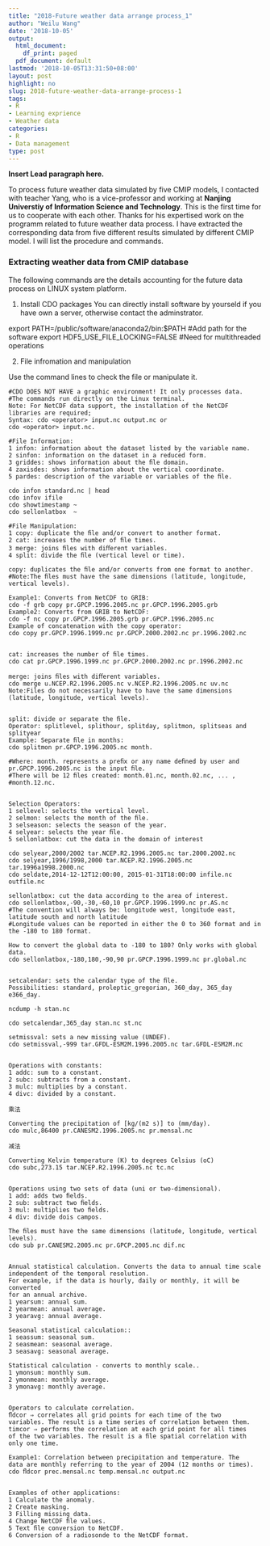 ```yaml
---
title: "2018-Future weather data arrange process_1"
author: "Weilu Wang"
date: '2018-10-05'
output:
  html_document:
    df_print: paged
  pdf_document: default
lastmod: '2018-10-05T13:31:50+08:00'
layout: post
highlight: no
slug: 2018-future-weather-data-arrange-process-1
tags:
- R
- Learning exprience
- Weather data
categories:
- R
- Data management
type: post
---
```


**Insert Lead paragraph here.**

To process future weather data simulated by five CMIP models, I contacted with teacher Yang, who is a vice-professor  and working at **Nanjing Universtiy of Information Science and Technology**. This is the first time for us to cooperate with each other. Thanks for his expertised work on the programm related to future weather data process. I have extracted the corresponding data from five different results simulated by different CMIP model. I will list the procedure and commands. 

### Extracting weather data from CMIP database

The following commands are the details accounting for the future data process on LINUX system platform.

1. Install CDO packages
You can directly install software by yourseld if you have own a server, otherwise contact the adminstrator.
  
export PATH=/public/software/anaconda2/bin:$PATH  #Add path for the software
export HDF5_USE_FILE_LOCKING=FALSE  #Need for multithreaded operations  

2. File infromation and manipulation

Use the command lines to check the file or manipulate it.

```
#CDO DOES NOT HAVE a graphic environment! It only processes data.
#The commands run directly on the Linux terminal.
Note: For NetCDF data support, the installation of the NetCDF libraries are required;
Syntax: cdo <operator> input.nc output.nc or
cdo <operator> input.nc.

#File Information:
1 infon: information about the dataset listed by the variable name.
2 sinfon: information on the dataset in a reduced form.
3 griddes: shows information about the ﬁle domain.
4 zaxisdes: shows information about the vertical coordinate.
5 pardes: description of the variable or variables of the ﬁle.

cdo infon standard.nc | head
cdo infov ifile 
cdo showtimestamp ~
cdo sellonlatbox  ~

#File Manipulation:
1 copy: duplicate the ﬁle and/or convert to another format.
2 cat: increases the number of ﬁle times.
3 merge: joins ﬁles with diﬀerent variables.
4 split: divide the ﬁle (vertical level or time).

copy: duplicates the ﬁle and/or converts from one format to another.
#Note:The ﬁles must have the same dimensions (latitude, longitude, vertical levels).

Example1: Converts from NetCDF to GRIB:
cdo -f grb copy pr.GPCP.1996.2005.nc pr.GPCP.1996.2005.grb
Example2: Converts from GRIB to NetCDF:
cdo -f nc copy pr.GPCP.1996.2005.grb pr.GPCP.1996.2005.nc
Example of concatenation with the copy operator:
cdo copy pr.GPCP.1996.1999.nc pr.GPCP.2000.2002.nc pr.1996.2002.nc


cat: increases the number of ﬁle times.
cdo cat pr.GPCP.1996.1999.nc pr.GPCP.2000.2002.nc pr.1996.2002.nc

merge: joins ﬁles with diﬀerent variables.
cdo merge u.NCEP.R2.1996.2005.nc v.NCEP.R2.1996.2005.nc uv.nc
Note:Files do not necessarily have to have the same dimensions (latitude, longitude, vertical levels).


split: divide or separate the ﬁle.
Operator: splitlevel, splithour, splitday, splitmon, splitseas and splityear
Example: Separate ﬁle in months:
cdo splitmon pr.GPCP.1996.2005.nc month.

#Where: month. represents a preﬁx or any name deﬁned by user and pr.GPCP.1996.2005.nc is the input ﬁle.
#There will be 12 ﬁles created: month.01.nc, month.02.nc, ... ,
#month.12.nc.


Selection Operators:
1 sellevel: selects the vertical level.
2 selmon: selects the month of the ﬁle.
3 selseason: selects the season of the year.
4 selyear: selects the year ﬁle.
5 sellonlatbox: cut the data in the domain of interest

cdo selyear,2000/2002 tar.NCEP.R2.1996.2005.nc tar.2000.2002.nc
cdo selyear,1996/1998,2000 tar.NCEP.R2.1996.2005.nc tar.1996a1998.2000.nc
cdo seldate,2014-12-12T12:00:00, 2015-01-31T18:00:00 infile.nc outfile.nc 

sellonlatbox: cut the data according to the area of interest.
cdo sellonlatbox,-90,-30,-60,10 pr.GPCP.1996.1999.nc pr.AS.nc
#The convention will always be: longitude west, longitude east, latitude south and north latitude
#Longitude values can be reported in either the 0 to 360 format and in the -180 to 180 format.

How to convert the global data to -180 to 180? Only works with global data.
cdo sellonlatbox,-180,180,-90,90 pr.GPCP.1996.1999.nc pr.global.nc


setcalendar: sets the calendar type of the ﬁle.
Possibilities: standard, proleptic_gregorian, 360_day, 365_day e366_day.

ncdump -h stan.nc

cdo setcalendar,365_day stan.nc st.nc

setmissval: sets a new missing value (UNDEF).
cdo setmissval,-999 tar.GFDL-ESM2M.1996.2005.nc tar.GFDL-ESM2M.nc


Operations with constants:
1 addc: sum to a constant.
2 subc: subtracts from a constant.
3 mulc: multiplies by a constant.
4 divc: divided by a constant.

乘法

Converting the precipitation of [kg/(m2 s)] to (mm/day).
cdo mulc,86400 pr.CANESM2.1996.2005.nc pr.mensal.nc

减法

Converting Kelvin temperature (K) to degrees Celsius (oC)
cdo subc,273.15 tar.NCEP.R2.1996.2005.nc tc.nc


Operations using two sets of data (uni or two-dimensional).
1 add: adds two ﬁelds.
2 sub: subtract two ﬁelds.
3 mul: multiplies two ﬁelds.
4 div: divide dois campos.

The ﬁles must have the same dimensions (latitude, longitude, vertical levels).
cdo sub pr.CANESM2.2005.nc pr.GPCP.2005.nc dif.nc


Annual statistical calculation. Converts the data to annual time scale
independent of the temporal resolution.
For example, if the data is hourly, daily or monthly, it will be converted
for an annual archive.
1 yearsum: annual sum.
2 yearmean: annual average.
3 yearavg: annual average.

Seasonal statistical calculation::
1 seassum: seasonal sum.
2 seasmean: seasonal average.
3 seasavg: seasonal average.

Statistical calculation - converts to monthly scale..
1 ymonsum: monthly sum.
2 ymonmean: monthly average.
3 ymonavg: monthly average.


Operators to calculate correlation.
ﬂdcor ⇒ correlates all grid points for each time of the two
variables. The result is a time series of correlation between them.
timcor ⇒ performs the correlation at each grid point for all times
of the two variables. The result is a ﬁle spatial correlation with
only one time.

Example1: Correlation between precipitation and temperature. The
data are monthly referring to the year of 2004 (12 months or times).
cdo ﬂdcor prec.mensal.nc temp.mensal.nc output.nc


Examples of other applications:
1 Calculate the anomaly.
2 Create masking.
3 Filling missing data.
4 Change NetCDF ﬁle values.
5 Text ﬁle conversion to NetCDF.
6 Conversion of a radiosonde to the NetCDF format.
```

